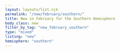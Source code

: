 ```yaml
---
layout: layouts/list.njk
permalink: "/new/february/southern/"
title: New in February for the Southern Hemisphere
body_class: new
filter_by_tag: "new_february_southern"
type: "mixed"
listing: "new"
hemisphere: "southern"
---
```


